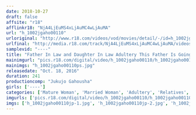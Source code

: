 ```yaml
---
date: 2018-10-27
draft: false
affsite: "r18"
afflinkr18: "NjA4LjEuMS4xLjAuMC4wLjAuMA"
url: "h_1002jgaho00110"
urloriginal: "http://www.r18.com/videos/vod/movies/detail/-/id=h_1002jgaho00110"
urlfinal: "http://media.r18.com/track/NjA4LjEuMS4xLjAuMC4wLjAuMA/videos/vod/movies/detail/-/id=h_1002jgaho00110"
samplevid: "----"
title: "Father In Law and Daughter In Law Adultery This Father Is Going Behind His Son's Back And Violating the Bride!! 20 Ladies 4 Hours"
mainimgurl: "pics.r18.com/digital/video/h_1002jgaho00110/h_1002jgaho00110ps.jpg"
mainimgs: "h_1002jgaho00110ps.jpg"
releasedate: "Oct. 18, 2016"
duration: 241
productioncomp: "Jukujo Gahousha"
girls: ['----']
categories: ['Mature Woman', 'Married Woman', 'Adultery', 'Relatives', 'Compilation', 'Over 4 Hours']
imgurls: ['pics.r18.com/digital/video/h_1002jgaho00110/h_1002jgaho00110jp-1.jpg', 'pics.r18.com/digital/video/h_1002jgaho00110/h_1002jgaho00110jp-2.jpg', 'pics.r18.com/digital/video/h_1002jgaho00110/h_1002jgaho00110jp-3.jpg', 'pics.r18.com/digital/video/h_1002jgaho00110/h_1002jgaho00110jp-4.jpg', 'pics.r18.com/digital/video/h_1002jgaho00110/h_1002jgaho00110jp-5.jpg', 'pics.r18.com/digital/video/h_1002jgaho00110/h_1002jgaho00110jp-6.jpg', 'pics.r18.com/digital/video/h_1002jgaho00110/h_1002jgaho00110jp-7.jpg', 'pics.r18.com/digital/video/h_1002jgaho00110/h_1002jgaho00110jp-8.jpg', 'pics.r18.com/digital/video/h_1002jgaho00110/h_1002jgaho00110jp-9.jpg', 'pics.r18.com/digital/video/h_1002jgaho00110/h_1002jgaho00110jp-10.jpg', 'pics.r18.com/digital/video/h_1002jgaho00110/h_1002jgaho00110jp-11.jpg', 'pics.r18.com/digital/video/h_1002jgaho00110/h_1002jgaho00110jp-12.jpg', 'pics.r18.com/digital/video/h_1002jgaho00110/h_1002jgaho00110jp-13.jpg', 'pics.r18.com/digital/video/h_1002jgaho00110/h_1002jgaho00110jp-14.jpg', 'pics.r18.com/digital/video/h_1002jgaho00110/h_1002jgaho00110jp-15.jpg', 'pics.r18.com/digital/video/h_1002jgaho00110/h_1002jgaho00110jp-16.jpg', 'pics.r18.com/digital/video/h_1002jgaho00110/h_1002jgaho00110jp-17.jpg', 'pics.r18.com/digital/video/h_1002jgaho00110/h_1002jgaho00110jp-18.jpg', 'pics.r18.com/digital/video/h_1002jgaho00110/h_1002jgaho00110jp-19.jpg', 'pics.r18.com/digital/video/h_1002jgaho00110/h_1002jgaho00110jp-20.jpg']
imgs: ['h_1002jgaho00110jp-1.jpg', 'h_1002jgaho00110jp-2.jpg', 'h_1002jgaho00110jp-3.jpg', 'h_1002jgaho00110jp-4.jpg', 'h_1002jgaho00110jp-5.jpg', 'h_1002jgaho00110jp-6.jpg', 'h_1002jgaho00110jp-7.jpg', 'h_1002jgaho00110jp-8.jpg', 'h_1002jgaho00110jp-9.jpg', 'h_1002jgaho00110jp-10.jpg', 'h_1002jgaho00110jp-11.jpg', 'h_1002jgaho00110jp-12.jpg', 'h_1002jgaho00110jp-13.jpg', 'h_1002jgaho00110jp-14.jpg', 'h_1002jgaho00110jp-15.jpg', 'h_1002jgaho00110jp-16.jpg', 'h_1002jgaho00110jp-17.jpg', 'h_1002jgaho00110jp-18.jpg', 'h_1002jgaho00110jp-19.jpg', 'h_1002jgaho00110jp-20.jpg']
---
```

